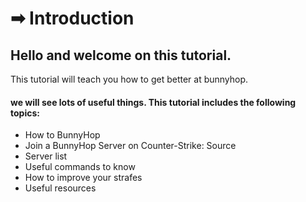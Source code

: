 # ➡ Introduction

## Hello and welcome on this tutorial.

This tutorial will teach you how to get better at bunnyhop.

#### we will see lots of useful things. This tutorial includes the following topics:

* How to BunnyHop
* Join a BunnyHop Server on Counter-Strike: Source
* Server list
* Useful commands to know
* How to improve your strafes
* Useful resources
